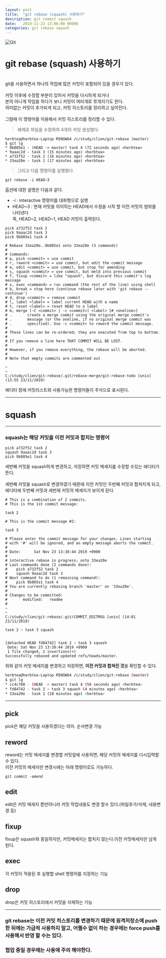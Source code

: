 ```yaml
---
layout: post
title:  "git rebase (squash) 사용하기"
description: git commit squash
date:   2019-11-23 13:06:00 00000
categories: git rebase squash
---
```

![Git](https://cdn-media-1.freecodecamp.org/images/1*TnsFDs-DEye722CrQXjv8w.png)

# git rebase (squash) 사용하기
<br>
git을 사용하면서 하나의 작업에 많은 커밋이 포함되어 있을 경우가 있다.<br><br>
커밋 이후에 수정할 부분이 있어서 커밋을 다시하게 되거나<br>
본의 아니게 작업을 하다가 보니 커밋이 여러개로 쪼개지기도 한다.<br>
의미없는 커밋이 추가되게 되고, 커밋 히스토리를 정리하고 싶어진다. <br><br>
그럴때 이 명령어를 이용해서 커밋 히스토리를 정리할 수 있다.


> 예제로 파일을 수정하여 4개의 커밋 생성했다.

```shell
herbtea@herbtea-Laptop MINGW64 /c/study/clien/git-rebase (master)
$ git lg
* 9b805e1 - (HEAD -> master) task 4 (72 seconds ago) <herbtea>
* 9aaac2d - task 3 (15 minutes ago) <herbtea>
* a732f52 - task 2 (16 minutes ago) <herbtea>
* 33ea20e - task 1 (17 minutes ago) <herbtea>
```

> 그리고 다음 명령어를 실행했다.

```shell
git rebase -i HEAD~3
```
옵션에 대한 설명은 다음과 같다.
+ -i : interactive 명령어를 대화형으로 실행
+ HEAD~3 : 현재 커밋을 의미하는 HEAD에서 수정을 시작 할 이전 커밋의 범위를 나타낸다<br>
즉, HEAD~2, HEAD~1, HEAD 커밋이 출력된다.

```shell
pick a732f52 task 2
pick 9aaac2d task 3
pick 9b805e1 task 4

# Rebase 33ea20e..9b805e1 onto 33ea20e (3 commands)
#
# Commands:
# p, pick <commit> = use commit
# r, reword <commit> = use commit, but edit the commit message
# e, edit <commit> = use commit, but stop for amending
# s, squash <commit> = use commit, but meld into previous commit
# f, fixup <commit> = like "squash", but discard this commit's log message
# x, exec <command> = run command (the rest of the line) using shell
# b, break = stop here (continue rebase later with 'git rebase --continue')
# d, drop <commit> = remove commit
# l, label <label> = label current HEAD with a name
# t, reset <label> = reset HEAD to a label
# m, merge [-C <commit> | -c <commit>] <label> [# <oneline>]
# .       create a merge commit using the original merge commit's
# .       message (or the oneline, if no original merge commit was
# .       specified). Use -c <commit> to reword the commit message.
#
# These lines can be re-ordered; they are executed from top to bottom.
#
# If you remove a line here THAT COMMIT WILL BE LOST.
#
# However, if you remove everything, the rebase will be aborted.
#
# Note that empty commits are commented out

~
~
C:/study/clien/git-rebase/.git/rebase-merge/git-rebase-todo [unix] (13:55 23/11/2019)
```

에디터 창에 커밋리스트와 사용가능한 명령어들이 주석으로 표시된다.<br>

---
# squash
---
### **squash는 해당 커밋을 이전 커밋과 합치는 명령어**
```shell
pick a732f52 task 2
squash 9aaac2d task 3
pick 9b805e1 task 4
```
세번째 커밋을 squash하게 변경하고, 저장하면 커밋 메세지를 수정할 수있는 에디터가 뜬다.<br>
<br>
세번째 커밋을 squash로 변경하였기 때문에 이전 커밋인 두번째 커밋과 합쳐지게 되고,
에디터에 두번째 커밋과 세번재 커밋의 메세지가 보이게 된다.

```shell
# This is a combination of 2 commits.
# This is the 1st commit message:

task 2

# This is the commit message #2:

task 3

# Please enter the commit message for your changes. Lines starting
# with '#' will be ignored, and an empty message aborts the commit.
#
# Date:      Sat Nov 23 13:38:44 2019 +0900
#
# interactive rebase in progress; onto 33ea20e
# Last commands done (2 commands done):
#    pick a732f52 task 2
#    squash 9aaac2d task 3
# Next command to do (1 remaining command):
#    pick 9b805e1 task 4
# You are currently rebasing branch 'master' on '33ea20e'.
#
# Changes to be committed:
#       modified:   readme
#
~
~
C:/study/clien/git-rebase/.git/COMMIT_EDITMSG [unix] (14:01 23/11/2019)  
```
```shell
task 2 ~ task 3 squash


[detached HEAD fd84742] task 2 ~ task 3 squash
 Date: Sat Nov 23 13:38:44 2019 +0900
 1 file changed, 2 insertions(+)
Successfully rebased and updated refs/heads/master.

```
위와 같이 커밋 메세지를 변경하고 저장하면, **이전 커밋과 합쳐진 것**을 확인할 수 있다.
```bash
herbtea@herbtea-Laptop MINGW64 /c/study/clien/git-rebase (master)
$ git lg
* cc4c788 - (HEAD -> master) task 4 (56 seconds ago) <herbtea>
* fd84742 - task 2 ~ task 3 squash (4 minutes ago) <herbtea> 
* 33ea20e - task 1 (28 minutes ago) <herbtea>

```
---

## pick
pick은 해당 커밋을 사용하겠다는 의미. 순서변경 가능


## reword
reword는 커밋 메세지를 변경할 커밋앞에 사용하면, 해당 커밋의 메세지를 다시입력할 수 있다.<br>
이전 커밋의 메세지만 변경시에는 아래 명령어로도 가능하다.
```git
git commit -amend
```

## edit
edit은 커밋 메세지 뿐만아니라 커밋 작업내용도 변경 할수 있다.(파일추가/삭제, 내용변경 등)


## fixup
fixup은 squash와 동일하지만, 커밋메세지는 합치지 않는다.이전 커밋메세지만 남게 된다.


## exec
각 커밋이 적용된 후 실행할 shell 명령어를 지정하는 기능

## drop
drop은 커밋 히스토리에서 커밋을 삭제하는 기능
<br>

--- 
### git rebase는 이전 커밋 히스토리를 변경하기 때문에 원격저장소에 push한 뒤에는 가급적 사용하지 말고, 어쩔수 없이 하는 경우에는 force push를 사용해서 반영 할 수는 있다.<br>
### 협업 중일 경우에는 사용에 주의 해야한다.



